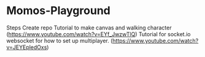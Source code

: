 # Momos-Playground

Steps
Create repo
Tutorial to make canvas and walking character (https://www.youtube.com/watch?v=EYf_JwzwTlQ)
Tutorial for socket.io websocket for how to set up multiplayer. (https://www.youtube.com/watch?v=JEYEpledOxs)